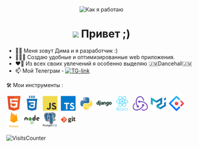 
<div id="codingGiv" align="center">
<img src="https://media.giphy.com/media/Ws6T5PN7wHv3cY8xy8/giphy.gif?cid=790b7611icjp1zjwo5djyejwr6z220oorgaoru356wz90qz5&ep=v1_gifs_search&rid=giphy.gif&ct=g" alt="Как я работаю">
  <h1>  <img src="https://media.giphy.com/media/hvRJCLFzcasrR4ia7z/giphy.gif" width="30px"/>
  Привет ;)
</h1>
</div>

- 🧞‍♂️ Меня зовут Дима и я разработчик :)
- 👨🏽‍💻 Создаю удобные и оптимизированные web приложения.
- ❤️‍🔥 Из всех своих увлечений я особенно выделяю 🇯🇲Dancehall🇯🇲
- 📫 Мой Телеграм - <a href="https://t.me/apolinapolis"><img src="https://img.shields.io/badge/Write me-indigo?style=plastic&logo=telegram&logoColor=white" alt="TG-link"></a>

:hammer_and_wrench: Мои инструменты :
<div>
  <img src="https://github.com/devicons/devicon/blob/master/icons/html5/html5-original.svg" title="HTML5" alt="HTML" width="40" height="40"/>&nbsp;
  <img src="https://github.com/devicons/devicon/blob/master/icons/css3/css3-plain-wordmark.svg"  title="CSS3" alt="CSS" width="40" height="40"/>&nbsp;
  <img src="https://github.com/devicons/devicon/blob/master/icons/javascript/javascript-original.svg" title="JavaScript" alt="JavaScript" width="40" height="40"/>&nbsp;
  <img src="https://github.com/devicons/devicon/blob/master/icons/typescript/typescript-original.svg" title="typescript" alt="typescript" width="40" height="40"/>&nbsp;
  <img src="https://github.com/devicons/devicon/blob/master/icons/python/python-original.svg" title="python" alt="python" width="40" height="40"/>&nbsp;
  <img src="https://github.com/devicons/devicon/blob/master/icons/django/django-plain-wordmark.svg" title="django" alt="django" width="40" height="40"/>&nbsp;
  <img src="https://github.com/devicons/devicon/blob/master/icons/react/react-original-wordmark.svg" title="React" alt="React" width="40" height="40"/>&nbsp;
  <img src="https://github.com/devicons/devicon/blob/master/icons/redux/redux-original.svg" title="Redux" alt="Redux " width="40" height="40"/>&nbsp;
  <img src="https://github.com/devicons/devicon/blob/master/icons/materialui/materialui-original.svg" title="Material UI" alt="Material UI" width="40" height="40"/>&nbsp;
  <img src="https://github.com/devicons/devicon/blob/master/icons/antdesign/antdesign-original.svg" title="antdesign" alt="antdesign" width="40" height="40"/>&nbsp;
  <img src="https://github.com/devicons/devicon/blob/master/icons/firebase/firebase-plain-wordmark.svg" title="Firebase" alt="Firebase" width="40" height="40"/>&nbsp;
  <img src="https://github.com/devicons/devicon/blob/master/icons/nodejs/nodejs-original-wordmark.svg" title="NodeJS" alt="NodeJS" width="40" height="40"/>&nbsp;
  <img src="https://github.com/devicons/devicon/blob/master/icons/postgresql/postgresql-original-wordmark.svg" title="SQL" alt="SQL" width="40" height="40"/>&nbsp;
  <img src="https://github.com/devicons/devicon/blob/master/icons/git/git-original-wordmark.svg" title="Git" alt="Git" width="40" height="40"/>&nbsp;
</div>
<br>

<div id="VisitsCounter" align="left">
<img src="https://komarev.com/ghpvc/?username=apolinapolis&style=flat-square&color=blue" alt="VisitsCounter"/>
</div>
